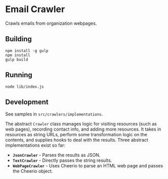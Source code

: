 # Email Crawler

Crawls emails from organization webpages.

## Building

```
npm install -g gulp
npm install
gulp build
```

## Running

```
node lib/index.js
``` 


## Development

See samples in `src/crawlers/implementations`.

The abstract `Crawler` class manages logic for visiting resources (such as web pages), recording contact info, and adding more resources.
It takes in resources as string URLs, perform some transformation logic on the contents, and supplies hooks to deal with the results.
Three abstract implementations exist so far:

* **`JsonCrawler`** - Parses the results as JSON.
* **`TextCrawler`** - Directly passes the string results.
* **`WebPageCrawler`** - Uses Cheerio to parse an HTML web page and passes the Cheerio object.
